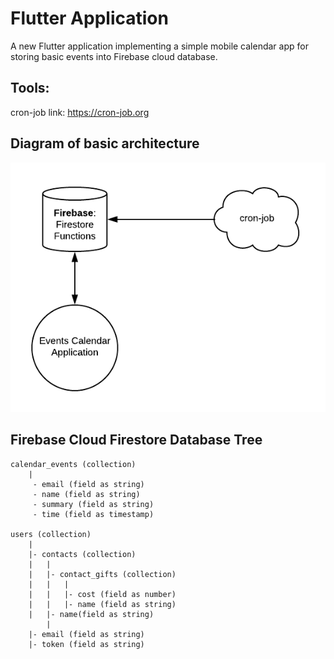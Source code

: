 # Flutter Application
A new Flutter application implementing a simple mobile calendar app for storing basic events into Firebase cloud database.

## Tools:
cron-job link: https://cron-job.org

## Diagram of basic architecture
![Screenshot](events_calendar_diagram.png)

## Firebase Cloud Firestore Database Tree
```
calendar_events (collection)
	|
	 - email (field as string)
	 - name (field as string)
	 - summary (field as string)
	 - time (field as timestamp)

users (collection)
	|
	|- contacts (collection)
	|	|
	|	|- contact_gifts (collection)
	|	| 	|
	|	| 	|- cost (field as number)
	|	| 	|- name (field as string)
 	|	|- name(field as string)
        |
 	|- email (field as string)
 	|- token (field as string)
```


